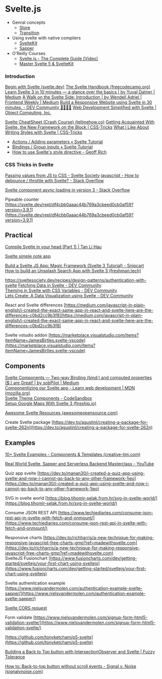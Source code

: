 # Svelte.js

- Genral concepts
	- [Store](js-svelte-store.md)
	- [Transition](js-svelte-transition.md)
- Using svelte with native compilers
	- [SvelteKit](js-svelte-kit.md)
	- [Sapper](js-svelte-sapper.md)
- O'Reilly Courses
	- [Svelte.js - The Complete Guide \[Video\]](https://www.oreilly.com/videos/svelte-js-the/9781838988937/)
	- [Master Svelte 5 & SvelteKit](https://www.oreilly.com/videos/master-svelte-5/9781837025190/9781837025190-video1_1/)

### Introduction 

[Begin with Svelte (svelte.dev)](https://svelte.dev/docs)
[The Svelte Handbook (freecodecamp.org)](https://www.freecodecamp.org/news/the-svelte-handbook/)
[Learn Svelte 3 in 10 minutes — a glance over the basics | by Yuval Datner | Medium](https://medium.com/@datner/learn-svelte-3-in-10-minutes-a-glance-over-the-basics-f26f84dcd8a5)
[A Walk on the Svelte Side: Introduction | by Wendell Adriel | Frontend Weekly | Medium](https://medium.com/front-end-weekly/a-walk-on-the-svelte-side-introduction-f781fb6308f0)
[Build a Responsive Website using Svelte in 30 minutes. - DEV Community 👩‍💻👨‍💻](https://dev.to/karkranikhil/build-responsive-website-using-svelte-in-30-minutes-l9)
[Web Development Simplified with Svelte | Object Computing, Inc.](https://objectcomputing.com/resources/publications/sett/july-2019-web-dev-simplified-with-svelte)

[Svelte CheatSheet (Crash Course) (tellmehow.co)](http://www.tellmehow.co/svelte-cheatsheet-crash-course/)
[Getting Acquainted With Svelte, the New Framework on the Block | CSS-Tricks](https://css-tricks.com/getting-acquainted-with-svelte-the-new-framework-on-the-block/)
[What I Like About Writing Styles with Svelte | CSS-Tricks](https://css-tricks.com/what-i-like-about-writing-styles-with-svelte/)

- [Actions / Adding parameters • Svelte Tutorial](https://svelte.dev/tutorial/adding-parameters-to-actions)  
- [Bindings / Group inputs • Svelte Tutorial](https://svelte.dev/tutorial/group-inputs)
- [How to use Svelte's style directive - Geoff Rich](https://geoffrich.net/posts/style-directives/)

### CSS Tricks in Svelte
[Passing values from JS to CSS - Svelte Society](https://sveltesociety.dev/recipes/svelte-language-fundamentals/passing-values-from-js-to-css)
[javascript - How to debounce / throttle with Svelte? - Stack Overflow](https://stackoverflow.com/questions/46104897/how-to-debounce-throttle-with-svelte)

[Svelte component async loading in version 3 - Stack Overflow](https://stackoverflow.com/questions/56010077/svelte-component-async-loading-in-version-3)

Pipeable counter [https://svelte.dev/repl/df4cbb0aaac44b769a3cbeed0cb0af59?version=3.9.1](https://svelte.dev/repl/df4cbb0aaac44b769a3cbeed0cb0af59?version=3.9.1)

## Practical

[Compile Svelte in your head (Part 1) | Tan Li Hau](https://lihautan.com/compile-svelte-in-your-head-part-1/)

[Svelte simple note app](https://medium.com/the-web-tub/making-a-simple-note-app-using-svelte-and-vite-27edfa91a591)

[Build a Svelte JS App: Magic Framework (Svelte 3 Tutorial) - Snipcart](https://snipcart.com/blog/svelte-js-framework-tutorial)  
[How to build an Unsplash Search App with Svelte 3 (freshman.tech)](https://freshman.tech/unsplash-search/)  

https://sveltesociety.dev/recipes/design-patterns/authentication-with-svelte
[Fetching Data in Svelte - DEV Community](https://dev.to/daveturissini/fetching-data-in-svelte-1jpn)  
[Theming in Svelte with CSS Variables - DEV Community](https://dev.to/josef/theming-in-svelte-with-css-variables-53kd)  
[Lets Create: A Data Visualization using Svelte - DEV Community](https://dev.to/pjaerr/lets-create-a-data-visualization-using-svelte-4m6p)  

React and Svelte differences [https://medium.com/javascript-in-plain-english/i-created-the-exact-same-app-in-react-and-svelte-here-are-the-differences-c0bd2cc9b3f8](https://medium.com/javascript-in-plain-english/i-created-the-exact-same-app-in-react-and-svelte-here-are-the-differences-c0bd2cc9b3f8)  
  
Svelte vstudio addon [https://marketplace.visualstudio.com/items?itemName=JamesBirtles.svelte-vscode](https://marketplace.visualstudio.com/items?itemName=JamesBirtles.svelte-vscode)  
  



## Components


[Svelte Components — Two-way Binding (bind:) and computed properties ($:) are Great! | by sobPilot | Medium](https://steveolensky.medium.com/svelte-components-two-way-binding-bind-and-computed-properties-are-great-65306c103fa6)  
[Componentizing our Svelte app - Learn web development | MDN (mozilla.org)](https://developer.mozilla.org/en-US/docs/Learn/Tools_and_testing/Client-side_JavaScript_frameworks/Svelte_components)  
[Svelte Theme Components - CodeSandbox](https://codesandbox.io/s/angry-kapitsa-86li9?file=/ColorPicker.svelte:9-34)  
[Setup Google Maps With Svelte 3 (fireship.io)](https://fireship.io/snippets/setup-google-maps-with-svelte/)  
  
[Awesome Svelte Resources (awesomeopensource.com)](https://awesomeopensource.com/project/ryanatkn/awesome-svelte-resources)  
  
Create Svelte package [https://dev.to/agustinl/creating-a-package-for-svelte-262n](https://dev.to/agustinl/creating-a-package-for-svelte-262n)  
  
  

## Examples

  
[10+ Svelte Examples - Components & Templates (creative-tim.com)](https://www.creative-tim.com/blog/web-development/svelte-examples-components-templates/)  
  
[Real World Svelte, Sapper and Serverless Backend Masterclass - YouTube](https://www.youtube.com/playlist?list=PLCrwuqjmVebK08Cwz_XB55cNKFfFYOMGo)  
  
Quiz app svelte [https://dev.to/manan30/i-created-a-quiz-app-using-svelte-and-now-i-cannot-go-back-to-any-other-framework-1jeo](https://dev.to/manan30/i-created-a-quiz-app-using-svelte-and-now-i-cannot-go-back-to-any-other-framework-1jeo)  
  
SVG in svelte world [https://blog.tihomir-selak.from.hr/svg-in-svelte-world/](https://blog.tihomir-selak.from.hr/svg-in-svelte-world/)  
  
Consume JSON REST API [https://www.techiediaries.com/consume-json-rest-api-in-svelte-with-fetch-and-onmount/](https://www.techiediaries.com/consume-json-rest-api-in-svelte-with-fetch-and-onmount/)  
  
Responsive charts [https://dev.to/richharris/a-new-technique-for-making-responsive-javascript-free-charts-gmp?ref=madewithsvelte.com](https://dev.to/richharris/a-new-technique-for-making-responsive-javascript-free-charts-gmp?ref=madewithsvelte.com)  
SvelteJS Fusionchart [https://www.fusioncharts.com/dev/getting-started/sveltejs/your-first-chart-using-sveltejs](https://www.fusioncharts.com/dev/getting-started/sveltejs/your-first-chart-using-sveltejs)  
  
Svelte authenitcation example [https://www.nielsvandermolen.com/authentication-example-svelte-sapper/](https://www.nielsvandermolen.com/authentication-example-svelte-sapper/)  

[Svelte CORS request](https://stackoverflow.com/questions/72842819/svelte-not-sveltekit-add-cors-allow-origin-in-clients-http-header)
  
  
Form validate [https://www.nielsvandermolen.com/signup-form-html5-validation-svelte/](https://www.nielsvandermolen.com/signup-form-html5-validation-svelte/)  
  
[https://github.com/tonyketcham/p5-svelte](https://github.com/tonyketcham/p5-svelte)  
  
[Building a Back to Top button with IntersectionObserver and Svelte | Fuzzy Tolerance](https://fuzzytolerance.info/blog/2019/11/08/Building-a-Back-to-Top-button-with-IntersectionObserver-and-Svelte/)  
  
[How to: Back-to-top button without scroll events - Signal v. Noise (signalvnoise.com)](https://m.signalvnoise.com/how-to-back-to-top-button-without-scroll-events/)  
  
